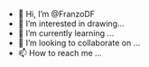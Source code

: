 - 👋 Hi, I’m @FranzoDF
- 👀 I’m interested in drawing...
- 🌱 I’m currently learning ...
- 💞️ I’m looking to collaborate on ...
- 📫 How to reach me ...

<!---
FranzoDF/FranzoDF is a ✨ special ✨ repository because its `README.md` (this file) appears on your GitHub profile.
You can click the Preview link to take a look at your changes.
--->
